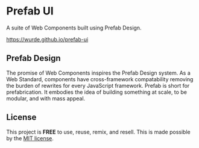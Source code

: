 # Prefab UI

A suite of Web Components built using Prefab Design.

https://wurde.github.io/prefab-ui

## Prefab Design

The promise of Web Components inspires the Prefab Design system.
As a Web Standard, components have cross-framework compatability
removing the burden of rewrites for every JavaScript framework.
Prefab is short for prefabrication. It embodies the idea of
building something at scale, to be modular, and with mass appeal.

## License

This project is __FREE__ to use, reuse, remix, and resell. This is
made possible by the [MIT license](/LICENSE).
